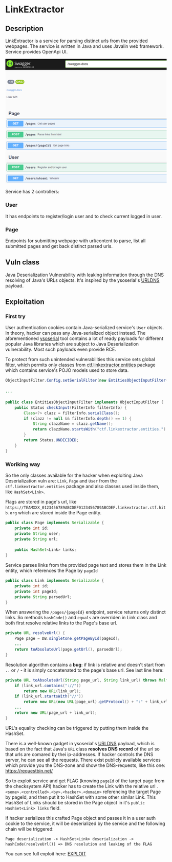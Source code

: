 # LinkExtractor

## Description
LinkExtractor is a service for parsing distinct urls from the provided webpages.
The service is written in Java and uses Javalin web framework. Service provides OpenApi UI.

![LinkExtractor](linkextractor.png)

Service has 2 controllers:

### User

It has endpoints to register/login user and to check current logged in user. 

### Page

Endpoints for submitting webpage with url/content to parse, list all submitted pages and get back distinct parsed urls.

## Vuln class

Java Deserialization Vulnerability with leaking information through the DNS resolving of Java's URLs objects.
It's inspired by the ysoserial's [URLDNS](https://github.com/frohoff/ysoserial/blob/master/src/main/java/ysoserial/payloads/URLDNS.java) payload.

## Exploitation


### First try

User authentication cookies contain Java-serialized service's `User` objects.
In theory, hacker can pass any Java-serialized object instead.
The aforementioned [ysoserial](https://github.com/frohoff/ysoserial) tool contains a lot of ready payloads for different popular Java libraries which are subject to Java Deserialization vulnerability.
Most such payloads even provide RCE.

To protect from such unintended vulnerabilities this service sets global filter,
which permits only classes from [ctf.linkextractor.entities](../../services/linkextractor/src/main/java/ctf/linkextractor/entities) package which contains service's POJO models used to store data.      
```java
ObjectInputFilter.Config.setSerialFilter(new EntitiesObjectInputFilter());

...

public class EntitiesObjectInputFilter implements ObjectInputFilter {
    public Status checkInput(FilterInfo filterInfo) {
        Class<?> clazz = filterInfo.serialClass();
        if (clazz != null && filterInfo.depth() == 1) {
            String clazzName = clazz.getName();
            return clazzName.startsWith("ctf.linkextractor.entities.") ? Status.ALLOWED : Status.REJECTED;
        }
        return Status.UNDECIDED;
    }
}

```
### Woriking way

So the only classes available for the hacker when exploiting Java Deserialization vuln are: `Link`, `Page` and `User` from the `ctf.linkextractor.entities` package  and also classes used inside them, like `HashSet<Link>`.

Flags are stored in page's url, like `https://TEAMXXX_0123456789ABCDEF0123456789ABCDEF.linkextractor.ctf.hitb.org` which are stored inside the Page entity. 
```java
public class Page implements Serializable {
    private int id;
    private String user;
    private String url;

    public HashSet<Link> links;
}
```

Service parses links from the provided page text and stores them in the Link entity, which references the Page by `pageId` 
```java
public class Link implements Serializable {
    private int id;
    private int pageId;
    private String parsedUrl;
}
```

When answering the `/pages/{pageId}` endpoint, service returns only distinct links.
So methods `hashCode()` and `equals` are overriden in Link class and both first resolve relative links to the Page's base url.

```java
private URL resolveUrl() {
    Page page = DB.singletone.getPageById(pageId);
    ...
    return toAbsoluteUrl(page.getUrl(), parsedUrl);
}
```


Resolution algorithm contains a **bug**: if link is relative and doesn't start from `..` or `/` - it is simply concatenated to the page's base url. See last line here:
```java
private URL toAbsoluteUrl(String page_url, String link_url) throws MalformedURLException {
    if (link_url.contains("://"))
        return new URL(link_url);
    if (link_url.startsWith("//"))
        return new URL(new URL(page_url).getProtocol() + ":" + link_url);
    ...
    return new URL(page_url + link_url);
}
```

URL's equality checking can be triggered by putting them inside the HashSet<Link>.

There is a well-known gadget in ysoserial's [URLDNS](https://github.com/frohoff/ysoserial/blob/master/src/main/java/ysoserial/payloads/URLDNS.java) payload, which is based on the fact that Java's `URL` class **resolves DNS record** of the url so that urls are comared by thei ip-addresses.
If hacker controls the DNS server, he can see all the requests. There exist publicly available services which provide you the DNS-zone and show the DNS-requests, like this one: https://requestbin.net/

So to exploit service and get FLAG (knowing `pageId` of the target page from the checksystem API)
hacker has to create the Link with the relative url `.<some>.<controlled>.<by>.<hacker>.<domain>` referencing the target Page by pageId, and then put it to HashSet with some other similar Link.
This HashSet of Links should be stored in the Page object in it's `public HashSet<Link> links` field.

If hacker serializes this crafted Page object and passes it in a user auth cookie to the service, it will be deserialized by the service and the following chain will be triggered:

```
Page deserialization -> HashSet<Link> deserialization -> hashCode(resolveUrl()) => DNS resolution and leaking of the FLAG
```
 
You can see full exploit here: [EXPLOIT](../../sploits/linkextractor/src/main/java/ctf/linkextractor/Program.java)
